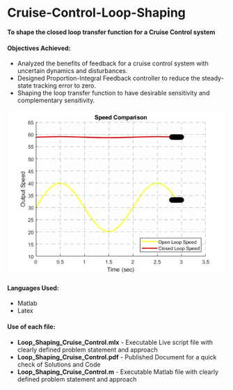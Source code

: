# Cruise-Control-Loop-Shaping

**To shape the closed loop transfer function for a Cruise Control system** 

#### Objectives Achieved: 
- Analyzed the benefits of feedback for a cruise control system with uncertain dynamics and disturbances.
- Designed Proportion-Integral Feedback controller to reduce the steady-state tracking error to zero.
- Shaping the loop transfer function to have desirable sensitivity and complementary sensitivity.  

<p align="center"><img src="Speed%20Comparison_Trim.gif">  </p>



#### Languages Used:
- Matlab
- Latex 

#### Use of each file:
- **Loop_Shaping_Cruise_Control.mlx** - Executable Live script file with clearly defined problem statement and approach
- **Loop_Shaping_Cruise_Control.pdf** - Published Document for a quick check of Solutions and Code
- **Loop_Shaping_Cruise_Control.m** - Executable Matlab file with clearly defined problem statement and approach
